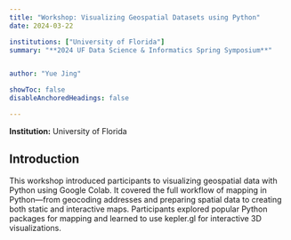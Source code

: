 ```yaml
---
title: "Workshop: Visualizing Geospatial Datasets using Python"
date: 2024-03-22

institutions: ["University of Florida"]
summary: "**2024 UF Data Science & Informatics Spring Symposium**"


author: "Yue Jing"

showToc: false
disableAnchoredHeadings: false

---
```



**Institution:** University of Florida  




## Introduction

This workshop introduced participants to visualizing geospatial data with Python using Google Colab. It covered the full workflow of mapping in Python—from geocoding addresses and preparing spatial data to creating both static and interactive maps. Participants explored popular Python packages for mapping and learned to use kepler.gl for interactive 3D visualizations.




